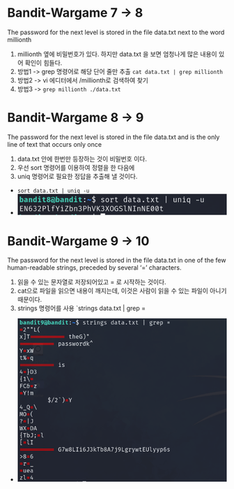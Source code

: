 <h1>Bandit-Wargame 7 -> 8 </h1>
The password for the next level is stored in the file data.txt next to the word millionth

1. millionth 옆에 비밀번호가 있다. 하지만 data.txt 을 보면 엄청나게 많은 내용이 있어 확인이 힘들다.
2. 방법1 -> grep 명령어로 해당 단어 줄만 추출 `cat data.txt | grep millionth`
3. 방법2 -> vi 에디터에서 /millionth로 검색하여 찾기
4. 방법3 -> `grep millionth ./data.txt`

<h1>Bandit-Wargame 8 -> 9 </h1>
The password for the next level is stored in the file data.txt and is the only line of text that occurs only once

1. data.txt 안에 한번만 등장하는 것이 비밀번호 이다.
2. 우선 sort 명령어를 이용하여 정렬을 한 다음에 
3. uniq 명령어로 필요한 정답을 추출해 낼 것이다.
 - `sort data.txt | uniq -u`
 - ![이미지](/assets/bandit/12.png)


<h1>Bandit-Wargame 9 -> 10 </h1>
The password for the next level is stored in the file data.txt in one of the few human-readable strings, preceded by several ‘=’ characters.

1. 읽을 수 있는 문자열로 저장되어있고 = 로 시작하는 것이다.
2. cat으로 파일을 읽으면 내용이 깨지는데, 이것은 사람이 읽을 수 있는 파일이 아니기 때문이다.
3. strings 명령어를 사용 `strings data.txt | grep =
 - ![이미지](/assets/bandit/13.png)
